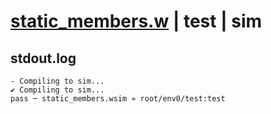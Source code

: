 # [static_members.w](../../../../examples/tests/valid/static_members.w) | test | sim

## stdout.log
```log
- Compiling to sim...
✔ Compiling to sim...
pass ─ static_members.wsim » root/env0/test:test
```

